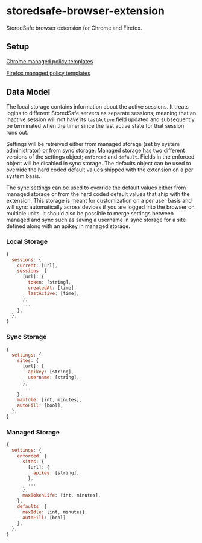 # storedsafe-browser-extension

StoredSafe browser extension for Chrome and Firefox.

## Setup
[Chrome managed policy templates](https://www.chromium.org/administrators/policy-templates)

[Firefox managed policy templates](https://developer.mozilla.org/en-US/docs/Mozilla/Add-ons/WebExtensions/Native_manifests#Managed_storage_manifests)

## Data Model
  The local storage contains information about the active sessions. It treats logins to different StoredSafe servers as separate sessions, meaning that an inactive session will not have its `lastActive` field updated and subsequently be terminated when the timer since the last active state for that session runs out.

  Settings will be retreived either from managed storage (set by system administrator) or from sync storage.
Managed storage has two different versions of the settings object; `enforced` and `default`.
  Fields in the enforced object will be disabled in sync storage. The defaults object can be used to override the hard coded default values shipped with the extension on a per system basis.

  The sync settings can be used to override the default values either from managed storage or from the hard coded default values that ship with the extension. This storage is meant for customization on a per user basis and will sync automatically across devices if you are logged into the browser on multiple units.
  It should also be possible to merge settings between managed and sync such as saving a username in sync storage for a site defined along with an apikey in managed storage.

### Local Storage
```javascript
{
  sessions: {
    current: [url],
    sessions: {
      [url]: {
        token: [string],
        createdAt: [time],
        lastActive: [time],
      },
      ...
    },
  },
}
```

### Sync Storage
```javascript
{
  settings: {
    sites: {
      [url]: {
        apikey: [string],
        username: [string],
      },
      ...
    },
    maxIdle: [int, minutes],
    autoFill: [bool],
  },
}
```

### Managed Storage
```javascript
{
  settings: {
    enforced: {
      sites: {
        [url]: {
          apikey: [string],
        },
        ...
      },
      maxTokenLife: [int, minutes],
    },
    defaults: {
      maxIdle: [int, minutes],
      autoFill: [bool]
    },
  },
}
```
